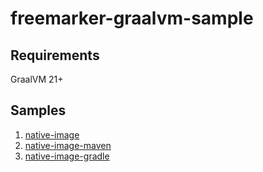 # freemarker-graalvm-sample

## Requirements

GraalVM 21+

## Samples

1. [native-image](native-image/README.md)
2. [native-image-maven](native-image-maven/README.md)
3. [native-image-gradle](native-image-gradle/README.md)